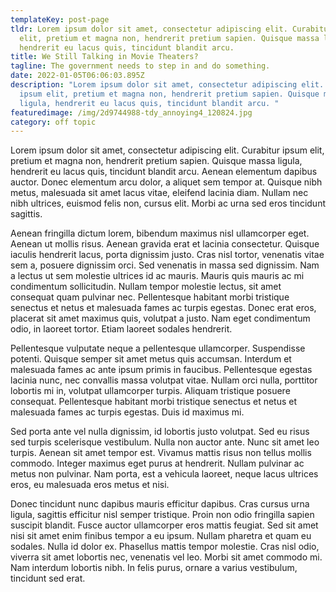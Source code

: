 ```yaml
---
templateKey: post-page
tldr: Lorem ipsum dolor sit amet, consectetur adipiscing elit. Curabitur ipsum
  elit, pretium et magna non, hendrerit pretium sapien. Quisque massa ligula,
  hendrerit eu lacus quis, tincidunt blandit arcu.
title: We Still Talking in Movie Theaters?
tagline: The government needs to step in and do something.
date: 2022-01-05T06:06:03.895Z
description: "Lorem ipsum dolor sit amet, consectetur adipiscing elit. Curabitur
  ipsum elit, pretium et magna non, hendrerit pretium sapien. Quisque massa
  ligula, hendrerit eu lacus quis, tincidunt blandit arcu. "
featuredimage: /img/2d9744988-tdy_annoying4_120824.jpg
category: off topic
---
```

Lorem ipsum dolor sit amet, consectetur adipiscing elit. Curabitur ipsum elit, pretium et magna non, hendrerit pretium sapien. Quisque massa ligula, hendrerit eu lacus quis, tincidunt blandit arcu. Aenean elementum dapibus auctor. Donec elementum arcu dolor, a aliquet sem tempor at. Quisque nibh metus, malesuada sit amet lacus vitae, eleifend lacinia diam. Nullam nec nibh ultrices, euismod felis non, cursus elit. Morbi ac urna sed eros tincidunt sagittis.

Aenean fringilla dictum lorem, bibendum maximus nisl ullamcorper eget. Aenean ut mollis risus. Aenean gravida erat et lacinia consectetur. Quisque iaculis hendrerit lacus, porta dignissim justo. Cras nisl tortor, venenatis vitae sem a, posuere dignissim orci. Sed venenatis in massa sed dignissim. Nam a lectus ut sem molestie ultrices id ac mauris. Mauris quis mauris ac mi condimentum sollicitudin. Nullam tempor molestie lectus, sit amet consequat quam pulvinar nec. Pellentesque habitant morbi tristique senectus et netus et malesuada fames ac turpis egestas. Donec erat eros, placerat sit amet maximus quis, volutpat a justo. Nam eget condimentum odio, in laoreet tortor. Etiam laoreet sodales hendrerit.

Pellentesque vulputate neque a pellentesque ullamcorper. Suspendisse potenti. Quisque semper sit amet metus quis accumsan. Interdum et malesuada fames ac ante ipsum primis in faucibus. Pellentesque egestas lacinia nunc, nec convallis massa volutpat vitae. Nullam orci nulla, porttitor lobortis mi in, volutpat ullamcorper turpis. Aliquam tristique posuere consequat. Pellentesque habitant morbi tristique senectus et netus et malesuada fames ac turpis egestas. Duis id maximus mi.

Sed porta ante vel nulla dignissim, id lobortis justo volutpat. Sed eu risus sed turpis scelerisque vestibulum. Nulla non auctor ante. Nunc sit amet leo turpis. Aenean sit amet tempor est. Vivamus mattis risus non tellus mollis commodo. Integer maximus eget purus at hendrerit. Nullam pulvinar ac metus non pulvinar. Nam porta, est a vehicula laoreet, neque lacus ultrices eros, eu malesuada eros metus et nisi.

Donec tincidunt nunc dapibus mauris efficitur dapibus. Cras cursus urna ligula, sagittis efficitur nisl semper tristique. Proin non odio fringilla sapien suscipit blandit. Fusce auctor ullamcorper eros mattis feugiat. Sed sit amet nisi sit amet enim finibus tempor a eu ipsum. Nullam pharetra et quam eu sodales. Nulla id dolor ex. Phasellus mattis tempor molestie. Cras nisl odio, viverra sit amet lobortis nec, venenatis vel leo. Morbi sit amet commodo mi. Nam interdum lobortis nibh. In felis purus, ornare a varius vestibulum, tincidunt sed erat.